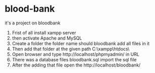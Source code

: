 # blood-bank
it's a project on bloodbank 
1. Frist of all install xampp server
2. then activate Apache and MySQL
3. Create a folder the folder name should bloodbank add all files in it 
4. Then add that folder at the given path  C:\xampp\htdocs\
5. Open browser and type  http://localhost/phpmyadmin/ in URL
6. There was a database files bloodbank.sql  import the sql file
7. After the adding that file open the http://localhost/bloodbank/
